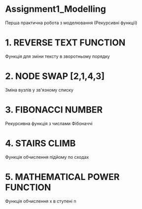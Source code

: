 # Assignment1_Modelling
Перша практична робота з моделювання (Рекурсивні функції)

# 1. REVERSE TEXT FUNCTION 
Функція для зміни тексту в зворотньому порядку
# 2. NODE SWAP [2,1,4,3] 
Зміна вузлів у зв'язному списку
# 3. FIBONACCI NUMBER 
Рекурсивна функція з числами Фібоначчі
# 4. STAIRS CLIMB  
Функція обчислення підйому по сходах
# 5. MATHEMATICAL POWER FUNCTION 
Функція обчислення x в ступені n 
